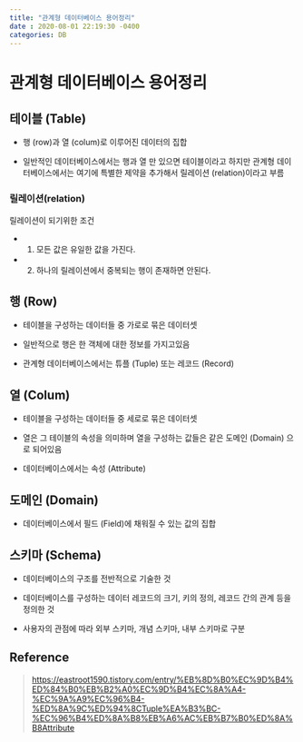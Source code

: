 ```yaml
---
title: "관계형 데이터베이스 용어정리"
date : 2020-08-01 22:19:30 -0400
categories: DB
---
```


# 관계형 데이터베이스 용어정리

## 테이블 (Table)

- 행 (row)과 열 (colum)로 이루어진 데이터의 집합

- 일반적인 데이터베이스에서는 행과 열 만 있으면 테이블이라고 하지만 관계형 데이터베이스에서는 여기에 특별한 제약을 추가해서 릴레이션 (relation)이라고 부름

### 릴레이션(relation)

릴레이션이 되기위한 조건

- 1. 모든 값은 유일한 값을 가진다.

- 2. 하나의 릴레이션에서 중복되는 행이 존재하면 안된다.


## 행 (Row)

- 테이블을 구성하는 데이터들 중 가로로 묶은 데이터셋

- 일반적으로 행은 한 객체에 대한 정보를 가지고있음

- 관계형 데이터베이스에서는 튜플 (Tuple) 또는 레코드 (Record)

## 열 (Colum)

- 테이블을 구성하는 데이터들 중 세로로 묶은 데이터셋

- 열은 그 테이블의 속성을 의미하며 열을 구성하는 값들은 같은 도메인 (Domain) 으로 되어있음

- 데이터베이스에서는 속성 (Attribute)

## 도메인 (Domain)

- 데이터베이스에서 필드 (Field)에 채워질 수 있는 값의 집합

## 스키마 (Schema)

- 데이터베이스의 구조를 전반적으로 기술한 것

- 데이터베이스를 구성하는 데이터 레코드의 크기, 키의 정의, 레코드 간의 관계 등을 정의한 것

- 사용자의 관점에 따라 외부 스키마, 개념 스키마, 내부 스키마로 구분





## Reference

> https://eastroot1590.tistory.com/entry/%EB%8D%B0%EC%9D%B4%ED%84%B0%EB%B2%A0%EC%9D%B4%EC%8A%A4-%EC%9A%A9%EC%96%B4-%ED%8A%9C%ED%94%8CTuple%EA%B3%BC-%EC%96%B4%ED%8A%B8%EB%A6%AC%EB%B7%B0%ED%8A%B8Attribute
